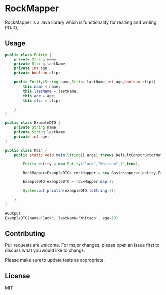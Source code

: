 # RockMapper

RockMapper is a Java library which is functionality for reading and writing POJO,

## Usage


```java
public class Entity {
    private String name;
    private String lastName;
    private int age;
    private boolean clip;

    public Entity(String name,String lastName,int age,boolean clip){
        this.name = name;
        this.lastName = lastName;
        this.age = age;
        this.clip = clip;

    }
}
```

```java
public class ExampleDTO {
    private String name;
    private String lastName;
    private int age;
}
```

```java
public class Main {
    public static void main(String[] args) throws DefaultConstructorNotFoundException, IllegalAccessException {

        Entity entity = new Entity("Jack","Whitson",19,true);

        RockMapper<ExampleDTO> rockMapper = new BasicMapper<>(entity,ExampleDTO.class);

        ExampleDTO exampleDTO = rockMapper.map();

        System.out.println(exampleDTO.toString());

    }
}

```

```java
#Output
ExampleDTO{name='Jack', lastName='Whitson', age=19}
```

## Contributing
Pull requests are welcome. For major changes, please open an issue first to discuss what you would like to change.

Please make sure to update tests as appropriate.

## License
[MIT](https://choosealicense.com/licenses/mit/)
